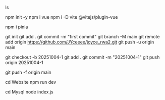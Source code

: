 <!--vite congi-->
ls
<!--initialise & add dependencies-->
npm init -y
npm i vue
npm i -D vite @vitejs/plugin-vue

<!--install pinia-->
npm i pinia

<!--push to github-->
git init
git add .
git commit -m "first commit"
git branch -M main
git remote add origin https://github.com/JYceeee/joyce_rwa2.git
git push -u origin main

<!--新建并切换到新分支、保存修改、提交、推送到 GitHub-->
git checkout -b 20251004-1
git add .
git commit -m "20251004-1"
git push origin 20251004-1


git push -f origin main

cd Website
npm run dev

cd Mysql
node index.js